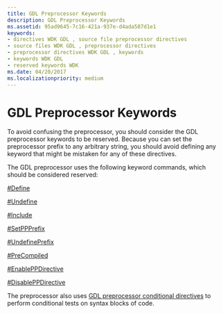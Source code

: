 ```yaml
---
title: GDL Preprocessor Keywords
description: GDL Preprocessor Keywords
ms.assetid: 95ad9645-7c16-421a-937e-d4ada587d1e1
keywords:
- directives WDK GDL , source file preprocessor directives
- source files WDK GDL , preprocessor directives
- preprocessor directives WDK GDL , keywords
- keywords WDK GDL
- reserved keywords WDK
ms.date: 04/20/2017
ms.localizationpriority: medium
---
```


# GDL Preprocessor Keywords


To avoid confusing the preprocessor, you should consider the GDL preprocessor keywords to be reserved. Because you can set the preprocessor prefix to any arbitrary string, you should avoid defining any keyword that might be mistaken for any of these directives.

The GDL preprocessor uses the following keyword commands, which should be considered reserved:

[\#Define](-define-preprocessor-directive.md)

[\#Undefine](-undefine-preprocessor-directive.md)

[\#Include](-include-preprocessor-directive.md)

[\#SetPPPrefix](-setppprefix-preprocessor-directive.md)

[\#UndefinePrefix](-undefineprefix-preprocessor-directive.md)

[\#PreCompiled](-precompiled-preprocessor-directive.md)

[\#EnablePPDirective](-enableppdirective-preprocessor-directive.md)

[\#DisablePPDirective](-disableppdirective-preprocessor-directive.md)

The preprocessor also uses [GDL preprocessor conditional directives](gdl-preprocessor-conditional-directives.md) to perform conditional tests on syntax blocks of code.

 

 




